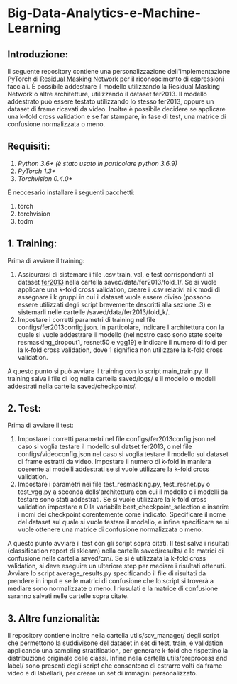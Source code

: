 # Big-Data-Analytics-e-Machine-Learning

## Introduzione:

Il seguente repository contiene una personalizzazione dell'implementazione PyTorch di [Residual Masking Network](https://github.com/phamquiluan/ResidualMaskingNetwork) per il riconoscimento di espressioni facciali. È possibile addestrare il modello utilizzando la Residual Masking Network o altre architetture, utilizzando il dataset fer2013. Il modello addestrato può essere testato utilizzando lo stesso fer2013, oppure un dataset di frame ricavati da video. Inoltre è possibile decidere se applicare una k-fold cross validation e se far stampare, in fase di test, una matrice di confusione normalizzata o meno.

## Requisiti:

1. *Python 3.6+ (è stato usato in particolare python 3.6.9)*
2. *PyTorch 1.3+*
3. *Torchvision 0.4.0+*

È neccesario installare i seguenti pacchetti:
1. torch
2. torchvision
3. tqdm

## 1. Training:
 
Prima di avviare il training:
1. Assicurarsi di sistemare i file .csv train, val, e test corrispondenti al dataset [fer2013](https://drive.google.com/drive/folders/18ovcnZBsPvwXXFVAqczACe9zciO_1q6J) nella cartella saved/data/fer2013/fold_1/. Se si vuole applicare una k-fold cross validation, creare i .csv relativi ai k modi di assegnare i k gruppi in cui il dataset vuole essere diviso (possono essere utilizzati degli script brevemente descritti alla sezione .3) e sistemarli nelle cartelle /saved/data/fer2013/fold_k/.
2. Impostare i corretti parametri di training nel file configs/fer2013config.json. In particolare, indicare l'architettura con la quale si vuole addestrare il modello (nel nostro caso sono state scelte resmasking_dropout1, resnet50 e vgg19) e indicare il numero di fold per la k-fold cross validation, dove 1 significa non utilizzare la k-fold cross validation.

A questo punto si può avviare il training con lo script main_train.py. Il training salva i file di log nella cartella saved/logs/ e il modello o modelli addestrati nella cartella saved/checkpoints/.

## 2. Test:

Prima di avviare il test:
1. Impostare i corretti parametri nel file configs/fer2013config.json nel caso si voglia testare il modello sul datset fer2013, o nel file configs/videoconfig.json nel caso si voglia testare il modello sul dataset di frame estratti da video. Impostare il numero di k-fold in maniera coerente ai modelli addestrati se si vuole utilizzare la k-fold cross validation.
2. Impostare i parametri nei file test_resmasking.py, test_resnet.py o test_vgg.py a seconda dells'architettura con cui il modello o i modelli da testare sono stati addestrati. Se si vuole utilizzare la k-fold cross validation impostare a 0 la variabile best_checkpoint_selection e inserire i nomi dei checkpoint corentemente come indicato. Specificare il nome del dataset sul quale si vuole testare il modello, e infine specificare se si vuole ottenere una matrice di confusione normalizzata o meno.

A questo punto avviare il test con gli script sopra citati. Il test salva i risultati (classification report di sklearn) nella cartella saved/results/ e le matrici di confusione nella cartella saved/cm/.
Se si è utilizzata la k-fold cross validation, si deve eseguire un ulteriore step per mediare i risultati ottenuti. Avviare lo script average_results.py specificando il file di risultati da prendere in input e se le matrici di confusione che lo script si troverà a mediare sono normalizzate o meno. I riusulati e la matrice di confusione saranno salvati nelle cartelle sopra citate.

## 3. Altre funzionalità:

Il repository contiene inoltre nella cartella utils/scv_manager/ degli script che permettono la suddivisone del dataset in set di test, train, e validation applicando una sampling stratification, per generare k-fold che rispettino la distribuzione originale delle classi.
Infine nella cartella utils/preprocess and label/ sono presenti degli script che consentono di estrarre volti da frame video e di labellarli, per creare un set di immagini personalizzato.

